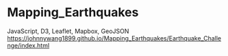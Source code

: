 # Mapping_Earthquakes
JavaScript, D3, Leaflet, Mapbox, GeoJSON
https://johnnywang1899.github.io/Mapping_Earthquakes/Earthquake_Challenge/index.html

